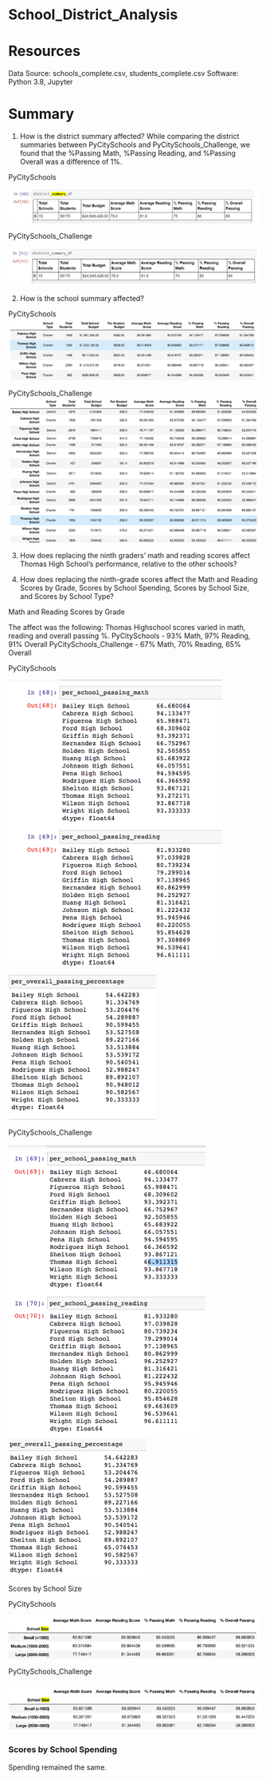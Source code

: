 # School_District_Analysis

# Resources

Data Source: schools_complete.csv, students_complete.csv Software: Python 3.8, Jupyter

# Summary

1. How is the district summary affected?
While comparing the district summaries between PyCitySchools and PyCitySchools_Challenge, we found that the %Passing Math, %Passing Reading, and %Passing Overall was a difference of 1%.

PyCitySchools

![PyCitySchools](https://github.com/Samira786/School_District_Analysis/blob/master/DistrictSummary%20-%20PyCitySchools.png)

PyCitySchools_Challenge

![PyCitySchools_Challenge](https://github.com/Samira786/School_District_Analysis/blob/master/DistrictSummary%20-%20PyCitySchools_Challenge.png)

2. How is the school summary affected?

PyCitySchools
![PyCitySchools](https://github.com/Samira786/School_District_Analysis/blob/master/Original%20School%20Summary.png)

PyCitySchools_Challenge
![PyCitySchools](https://github.com/Samira786/School_District_Analysis/blob/master/Changed%20School%20Summary.png)

3. How does replacing the ninth graders’ math and reading scores affect Thomas High School’s performance, relative to the other schools?


4. How does replacing the ninth-grade scores affect the Math and Reading Scores by Grade, Scores by School Spending, Scores by School Size, and Scores by School Type? 

Math and Reading Scores by Grade

The affect was the following: Thomas Highschool scores varied in math, reading and overall passing %.
PyCitySchools - 93% Math, 97% Reading, 91% Overall
PyCitySchools_Challenge - 67% Math, 70% Reading, 65% Overall

PyCitySchools

![PyCitySchools](https://github.com/Samira786/School_District_Analysis/blob/master/Math%20%26%20reading%20scores_before.png)
![PyCitySchools](https://github.com/Samira786/School_District_Analysis/blob/master/Overall%20passing%25_before.png)

PyCitySchools_Challenge

![PyCitySchools_Challenge](https://github.com/Samira786/School_District_Analysis/blob/master/Math%20%26%20reading%20scores_challenge.png)
![PyCitySchools_Challenge](https://github.com/Samira786/School_District_Analysis/blob/master/Overall%20passing%25_challenge.png)

Scores by School Size

PyCitySchools

![PyCitySchools](https://github.com/Samira786/School_District_Analysis/blob/master/size%20summary_before.png)

PyCitySchools_Challenge

![PyCitySchools](https://github.com/Samira786/School_District_Analysis/blob/master/size%20summary%20challenge.png)

### Scores by School Spending
Spending remained the same.
